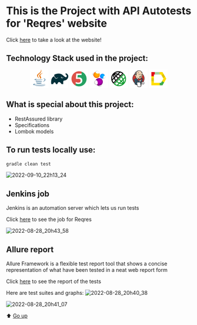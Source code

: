 # This is the Project with API Autotests for 'Reqres' website
Click [here](https://reqres.in/) to take a look at the website!

## Technology Stack used in the project:

<p align="center">
<a href="https://www.java.com/"><img src="src/images/logo/Java.svg" width="50" height="50"  alt="Java" title="Java"/></a>
<a href="https://gradle.org/"><img src="src/images/logo/Gradle.svg" width="50" height="50"  alt="Gradle" title="Gradle"/></a>
<a href="https://junit.org/junit5/"><img src="src/images/logo/Junit5.svg" width="50" height="50"  alt="JUnit 5" title="JUnit 5"/></a>
<a href="https://selenide.org/"><img src="src/images/logo/Selenide.svg" width="50" height="50"  alt="Selenide" title="Selenide"/></a>
<a href="https://gradle.org/"><img src="src/images/logo/rest-assured-logo.svg" width="50" height="50"  alt="Gradle" title="RestAssured"/></a>
<a href="https://www.jenkins.io/"><img src="src/images/logo/Jenkins.svg" width="50" height="50"  alt="Jenkins" title="Jenkins"/></a>
<a href="https://github.com/allure-framework/allure2"><img src="src/images/logo/Allure.svg" width="50" height="50"  alt="Allure" title="Allure"/></a>


## What is special about this project:

- RestAssured library
- Specifications
- Lombok models

## To run tests locally use:

```
gradle clean test 
```
![2022-09-10_22h13_24](https://user-images.githubusercontent.com/61227126/189496385-c0802b15-cbdf-4bac-a3f9-6872fee0dcdb.png)


## Jenkins job
Jenkins is an automation server which lets us run tests

Click <a target="_blank" href="https://jenkins.autotests.cloud/job/ReqresWebSite/">here</a> to see the job for Reqres

![2022-08-28_20h43_58](https://user-images.githubusercontent.com/61227126/187085110-9508cd64-b620-4b72-b9ac-46fadd260812.png)

## Allure report
Allure Framework is a flexible test report tool that shows a concise representation of what have been tested in a neat web report form

Click <a target="_blank" href="https://jenkins.autotests.cloud/job/ReqresWebSite/2/allure//#">here</a> to see the report of the tests

Here are test suites and graphs:
![2022-08-28_20h40_38](https://user-images.githubusercontent.com/61227126/187084951-a0e45809-fb9c-4921-83d8-2142ac2701cd.png)

![2022-08-28_20h41_07](https://user-images.githubusercontent.com/61227126/187084975-c4f7c914-72e8-44d8-b286-b116adbc2273.png)

:arrow_up: [Go up](#lift)
